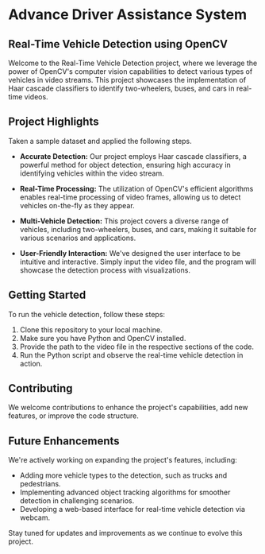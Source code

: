 # Advance Driver Assistance System
## Real-Time Vehicle Detection using OpenCV

Welcome to the Real-Time Vehicle Detection project, where we leverage the power of OpenCV's computer vision capabilities to detect various types of vehicles in video streams. This project showcases the implementation of Haar cascade classifiers to identify two-wheelers, buses, and cars in real-time videos.

## Project Highlights
Taken a sample dataset and applied the following steps.
- **Accurate Detection:** Our project employs Haar cascade classifiers, a powerful method for object detection, ensuring high accuracy in identifying vehicles within the video stream.

- **Real-Time Processing:** The utilization of OpenCV's efficient algorithms enables real-time processing of video frames, allowing us to detect vehicles on-the-fly as they appear.

- **Multi-Vehicle Detection:** This project covers a diverse range of vehicles, including two-wheelers, buses, and cars, making it suitable for various scenarios and applications.

- **User-Friendly Interaction:** We've designed the user interface to be intuitive and interactive. Simply input the video file, and the program will showcase the detection process with visualizations.


## Getting Started

To run the vehicle detection, follow these steps:

1. Clone this repository to your local machine.
2. Make sure you have Python and OpenCV installed.
3. Provide the path to the video file in the respective sections of the code.
4. Run the Python script and observe the real-time vehicle detection in action.

## Contributing

We welcome contributions to enhance the project's capabilities, add new features, or improve the code structure. 

## Future Enhancements

We're actively working on expanding the project's features, including:

- Adding more vehicle types to the detection, such as trucks and pedestrians.
- Implementing advanced object tracking algorithms for smoother detection in challenging scenarios.
- Developing a web-based interface for real-time vehicle detection via webcam.

Stay tuned for updates and improvements as we continue to evolve this project.
